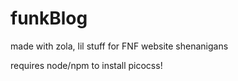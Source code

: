 # funkBlog

made with zola, lil stuff for FNF website shenanigans


requires node/npm to install picocss!